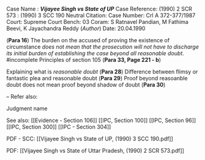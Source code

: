 Case Name : ***Vijayee Singh vs State of UP***
Case Reference: (1990) 2 SCR 573 :  (1990) 3 SCC 190
Neutral Citation:
Case Number: Crl A 372-377/1987
Court: Supreme Court
Bench: 03
Coram: S Ratnavel Pandian, M Fathima Beevi, K Jayachandra Reddy (*Author*)
Date: 20.04.1990

(**Para 16**) The burden on the accused of proving the existence of circumstance *does not mean that the prosecution will not have to discharge its initial burden of establishing the case beyond all reasonable doubt*. #incomplete 
	Principles of section 105 (**Para 33, Page 221 - b**)

Explaining what is *reasonable doubt* (**Para 28**)
	Difference between flimsy or fantastic plea and reasonable doubt (**Para 29**)
	Proof beyond reasoanble doubt does not mean proof beyond shadow of doubt (**Para 30**)

–
Refer also:

Judgment name

See also:
[[Evidence - Section 106]] 
[[IPC, Section 100]]
[[IPC, Section 96]]
[[IPC, Section 300]]
[[IPC - Section 304]]

PDF - SCC:
[[Vijayee Singh vs State of UP, (1990) 3 SCC 190.pdf]]

PDF:
[[Vijayee Singh vs State of Uttar Pradesh, (1990) 2 SCR 573.pdf]]